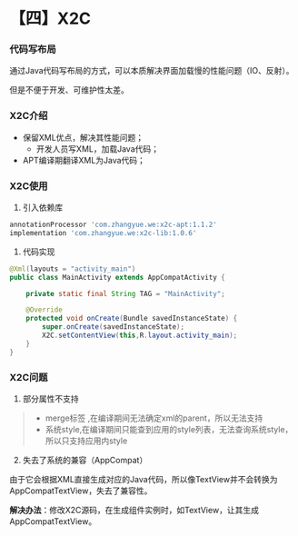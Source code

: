 # 【四】X2C

### 代码写布局

通过Java代码写布局的方式，可以本质解决界面加载慢的性能问题（IO、反射）。

但是不便于开发、可维护性太差。

### X2C介绍

* 保留XML优点，解决其性能问题；
  * 开发人员写XML，加载Java代码；
* APT编译期翻译XML为Java代码；

### X2C使用

1. 引入依赖库

```groovy
annotationProcessor 'com.zhangyue.we:x2c-apt:1.1.2'
implementation 'com.zhangyue.we:x2c-lib:1.0.6'
```

1. 代码实现

```java
@Xml(layouts = "activity_main")
public class MainActivity extends AppCompatActivity {

    private static final String TAG = "MainActivity";

    @Override
    protected void onCreate(Bundle savedInstanceState) {
        super.onCreate(savedInstanceState);
        X2C.setContentView(this,R.layout.activity_main);
    }
}
```

### X2C问题

1. 部分属性不支持

> - merge标签 ,在编译期间无法确定xml的parent，所以无法支持
> - 系统style,在编译期间只能查到应用的style列表，无法查询系统style，所以只支持应用内style

2. 失去了系统的兼容（AppCompat）

由于它会根据XML直接生成对应的Java代码，所以像TextView并不会转换为AppCompatTextView，失去了兼容性。

**解决办法**：修改X2C源码，在生成组件实例时，如TextView，让其生成AppCompatTextView。